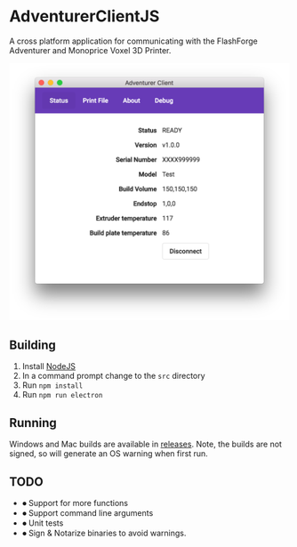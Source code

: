 # AdventurerClientJS
A cross platform application for communicating with the FlashForge Adventurer and Monoprice Voxel 3D Printer.

<img src="docs/images/statusScreen.png" width="550">

## Building
1) Install [NodeJS](https://nodejs.org)
1) In a command prompt change to the `src` directory
1) Run `npm install`
1) Run `npm run electron`

## Running
Windows and Mac builds are available in [releases](https://github.com/andycb/AdventurerClientJS/releases). Note, the builds are not signed, so will generate an OS warning when first run.

## TODO
- ⏺ Support for more functions
- ⏺ Support command line arguments
- ⏺ Unit tests
- ⏺ Sign & Notarize binaries to avoid warnings.
